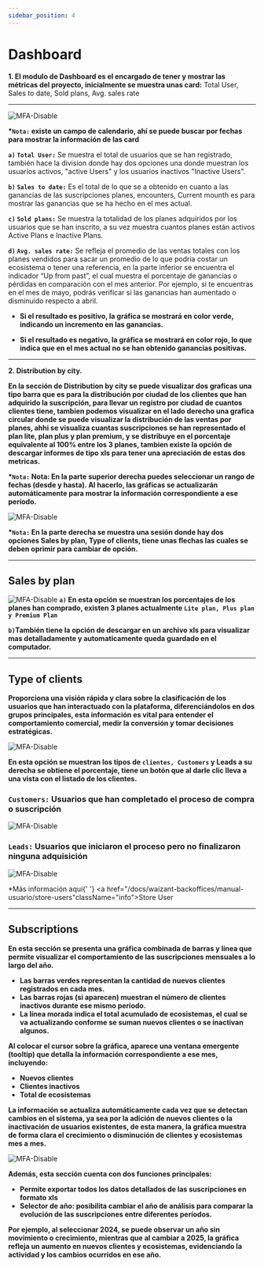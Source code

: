 ```yaml
---
sidebar_position: 4
---
```


# Dashboard

**1. El modulo de Dashboard es el encargado de tener y mostrar las métricas del proyecto, inicialmente se muestra unas card:** Total User, Sales to date, Sold plans, Avg. sales rate

---

![MFA-Disable](/img/backoffice-user/dashboard_backoffice.png)

**\*`Nota:` existe un campo de calendario, ahí se puede buscar por fechas para mostrar la información de las card**

**`a)` `Total User:`**
Se muestra el total de usuarios que se han registrado, también hace la division donde hay dos opciones una donde muestran los usuarios activos, "active Users" y los usuarios inactivos "Inactive Users".

**`b)` `Sales to date:`**
Es el total de lo que se a obtenido en cuanto a las ganancias de las suscripciones planes, encounters, Current mounth es para mostrar las ganancias que se ha hecho en el mes actual.

**`c)` `Sold plans:`**
Se muestra la totalidad de los planes adquiridos por los usuarios que se han inscrito, a su vez muestra cuantos planes están activos Active Plans e Inactive Plans.

**`d)` `Avg. sales rate:`**
Se refleja el promedio de las ventas totales con los planes vendidos para sacar un promedio de lo que podria costar un ecosistema o tener una referencia,
en la parte inferior se encuentra el indicador “Up from past”, el cual muestra el porcentaje de ganancias o pérdidas en comparación con el mes anterior.
Por ejemplo, si te encuentras en el mes de mayo, podrás verificar si las ganancias han aumentado o disminuido respecto a abril.

- **Si el resultado es positivo, la gráfica se mostrará en color verde, indicando un incremento en las ganancias.**

- **Si el resultado es negativo, la gráfica se mostrará en color rojo, lo que indica que en el mes actual no se han obtenido ganancias positivas.**

---

**2. Distribution by city.**

**En la sección de Distribution by city se puede visualizar dos graficas una tipo barra que es para la distribución por ciudad de los clientes que han adquirido la suscripción, para llevar un registro por ciudad de cuantos clientes tiene, tambien podemos visualizar en el lado derecho una grafica circular donde se puede visualizar la distribución de las ventas por planes, ahhi se visualiza cuantas suscripciones se han representado el plan lite, plan plus y plan premium, y se distribuye en el porcentaje equivalente al 100% entre los 3 planes, tambien existe la opción de descargar informes de tipo xls para tener una apreciación de estas dos metricas.**

**\*`Nota:` Nota: En la parte superior derecha puedes seleccionar un rango de fechas (desde y hasta). Al hacerlo, las gráficas se actualizarán automáticamente para mostrar la información correspondiente a ese período.**

![MFA-Disable](/img/backoffice-user/distribution_city_backoffice.png)

**\*`Nota:` En la parte derecha se muestra una sesión donde hay dos opciones Sales by plan, Type of clients, tiene unas flechas las cuales se deben oprimir para cambiar de opción.**

---

## Sales by plan

![MFA-Disable](/img/backoffice-user/sales_plan_backoffice.png)
**`a)` En esta opción se muestran los porcentajes de los planes han comprado, existen 3 planes actualmente `Lite plan, Plus plan y Premium Plan`**

**`b)`También tiene la opción de descargar en un archivo xls para visualizar mas detalladamente y automaticamente queda guardado en el computador.**

---

## Type of clients

**Proporciona una visión rápida y clara sobre la clasificación de los usuarios que han interactuado con la plataforma, diferenciándolos en dos grupos principales, esta información es vital para entender el comportamiento comercial, medir la conversión y tomar decisiones estratégicas.**

![MFA-Disable](/img/backoffice-user/type_clients_backoffice.png)

**En esta opción se muestran los tipos de `clientes, Customers` y Leads a su derecha se obtiene el porcentaje, tiene un botón que al darle clic lleva a una vista con el listado de los clientes.**

### `Customers:` Usuarios que han completado el proceso de compra o suscripción

![MFA-Disable](/img/backoffice-user/customer_backoffice.png)

### `Leads:` Usuarios que iniciaron el proceso pero no finalizaron ninguna adquisición

![MFA-Disable](/img/backoffice-user/leads_backoffice.png)

\*Más información aquí{' '}
<a href="/docs/waizant-backoffices/manual-usuario/store-users"className="info">Store User</a>

---

## Subscriptions

**En esta sección se presenta una gráfica combinada de barras y línea que permite visualizar el comportamiento de las suscripciones mensuales a lo largo del año.**

- **Las barras verdes representan la cantidad de nuevos clientes registrados en cada mes.**
- **Las barras rojas (si aparecen) muestran el número de clientes inactivos durante ese mismo período.**
- **La línea morada indica el total acumulado de ecosistemas, el cual se va actualizando conforme se suman nuevos clientes o se inactivan algunos.**

**Al colocar el cursor sobre la gráfica, aparece una ventana emergente (tooltip) que detalla la información correspondiente a ese mes, incluyendo:**

- **Nuevos clientes**
- **Clientes inactivos**
- **Total de ecosistemas**

**La información se actualiza automáticamente cada vez que se detectan cambios en el sistema, ya sea por la adición de nuevos clientes o la inactivación de usuarios existentes, de esta manera, la gráfica muestra de forma clara el crecimiento o disminución de clientes y ecosistemas mes a mes.**

![MFA-Disable](/img/backoffice-user/suscriptions_backoffice.png)

**Además, esta sección cuenta con dos funciones principales:**

- **Permite exportar todos los datos detallados de las suscripciones en formato xls**
- **Selector de año: posibilita cambiar el año de análisis para comparar la evolución de las suscripciones entre diferentes períodos.**

**Por ejemplo, al seleccionar 2024, se puede observar un año sin movimiento o crecimiento, mientras que al cambiar a 2025, la gráfica refleja un aumento en nuevos clientes y ecosistemas, evidenciando la actividad y los cambios ocurridos en ese año.**
